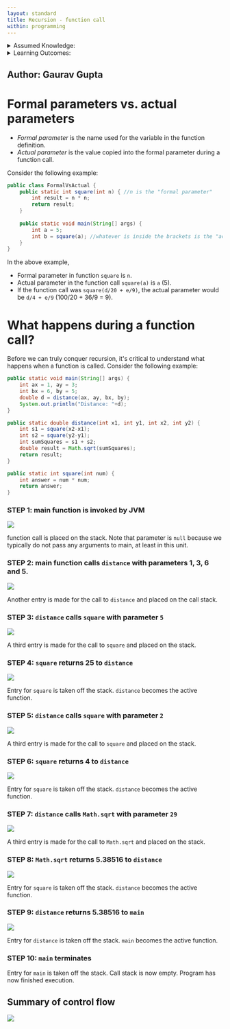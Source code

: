 ```yaml
---
layout: standard
title: Recursion - function call
within: programming
---
```


<details class="prereq" markdown="1"><summary>Assumed Knowledge:</summary>

  * [Functions](./functions.html)

</details>

<details class="outcomes" markdown="1"><summary>Learning Outcomes:</summary>

  * Better understand the concept of parameter passing.
  * Familiarize yourself with standard terminology - *formal paramters* vs. *actual parameters*.
  * Understand the control flow and memory transactions during a function call.
  * Understand the concept of *Call Stack*.
  
</details>

## Author: Gaurav Gupta

# Formal parameters vs. actual parameters

- *Formal parameter* is the name used for the variable in the function definition.
- *Actual parameter* is the value copied into the formal parameter during a function call.

Consider the following example:

```java
public class FormalVsActual {
	public static int square(int n) { //n is the "formal parameter"
		int result = n * n;
		return result;
	}
	
	public static void main(String[] args) {
		int a = 5;
		int b = square(a); //whatever is inside the brackets is the "actual parameter"
	}
}
```

In the above example,

- Formal parameter in function `square` is `n`.
- Actual parameter in the function call `square(a)` is `a` (5).
- If the function call was `square(d/20 + e/9)`, the actual parameter would be `d/4 + e/9` (100/20 + 36/9 = 9).

# What happens during a function call?

Before we can truly conquer recursion, it's critical to understand what happens when a function is called. Consider the following example:

```java
public static void main(String[] args) {
	int ax = 1, ay = 3;
	int bx = 6, by = 5;
	double d = distance(ax, ay, bx, by);
	System.out.println("Distance: "+d);
}

public static double distance(int x1, int y1, int x2, int y2) {
	int s1 = square(x2-x1);
	int s2 = square(y2-y1);
	int sumSquares = s1 + s2;
	double result = Math.sqrt(sumSquares);
	return result;
}

public static int square(int num) {
	int answer = num * num;
	return answer;
}
```

### STEP 1: main function is invoked by JVM

![](./fig/04-recursion/callStack1.png)

function call is placed on the stack. Note that parameter is `null` because we typically do not pass any arguments to main, at least in this unit.

### STEP 2: main function calls `distance` with parameters 1, 3, 6 and 5.

![](./fig/04-recursion/callStack2.png)

Another entry is made for the call to `distance` and placed on the call stack.

### STEP 3: `distance` calls `square` with parameter `5`

![](./fig/04-recursion/callStack3.png)

A third entry is made for the call to `square` and placed on the stack.

### STEP 4: `square` returns 25 to `distance`

![](./fig/04-recursion/callStack4.png)

Entry for `square` is taken off the stack. `distance` becomes the active function.

### STEP 5: `distance` calls `square` with parameter `2`

![](./fig/04-recursion/callStack5.png)

A third entry is made for the call to `square` and placed on the stack.

### STEP 6: `square` returns 4 to `distance`

![](./fig/04-recursion/callStack6.png)

Entry for `square` is taken off the stack. `distance` becomes the active function.

### STEP 7: `distance` calls `Math.sqrt` with parameter `29`

![](./fig/04-recursion/callStack7.png)

A third entry is made for the call to `Math.sqrt` and placed on the stack.

### STEP 8: `Math.sqrt` returns 5.38516 to `distance`

![](./fig/04-recursion/callStack8.png)

Entry for `square` is taken off the stack. `distance` becomes the active function.

### STEP 9: `distance` returns 5.38516 to `main`

![](./fig/04-recursion/callStack9.png)

Entry for `distance` is taken off the stack. `main` becomes the active function.

### STEP 10: `main` terminates
	
Entry for `main` is taken off the stack. Call stack is now empty. Program has now finished execution.

## Summary of control flow

![](./fig/04-recursion/controlFlow.png)
<!--<iframe src="https://giphy.com/embed/Az1CJ2MEjmsp2" width="480" height="221" frameBorder="0" class="giphy-embed" allowFullScreen></iframe><p><a href="https://giphy.com/gifs/bare-barren-Az1CJ2MEjmsp2">via GIPHY</a></p>-->